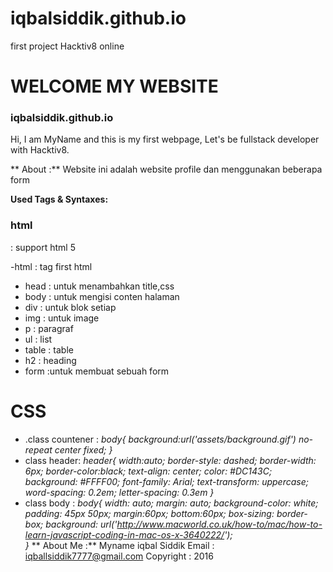 # iqbalsiddik.github.io
first project Hacktiv8 online
# WELCOME MY WEBSITE #
###  iqbalsiddik.github.io ###
 Hi, I am MyName and this is my first webpage, Let's be fullstack developer with Hacktiv8.
 
** About :**
Website ini adalah website profile dan menggunakan beberapa form 

**Used Tags & Syntaxes:**
### html ###
<!DOCTYPE html> : support html 5
-html : tag first html
- head : untuk menambahkan title,css
- body : untuk mengisi conten halaman
- div : untuk blok setiap 
- img : untuk image
- p : paragraf
- ul : list
- table : table
- h2 : heading
- form :untuk membuat sebuah form

    
# **CSS** #
- .class countener : 
*body{
    background:url('assets/background.gif') no-repeat center fixed;
}*
- class header:
*header{
    width:auto;
    border-style: dashed;
    border-width: 6px;
    border-color:black;
    text-align: center;
    color: #DC143C;
    background: #FFFF00;
    font-family: Arial;
    text-transform: uppercase;
    word-spacing: 0.2em;
    letter-spacing: 0.3em
}*
- class body :
*body{
    width: auto;
    margin: auto;
    background-color: white;
    padding: 45px 50px;
    margin:60px;
    bottom:60px;
    box-sizing: border-box;
    background: url('http://www.macworld.co.uk/how-to/mac/how-to-learn-javascript-coding-in-mac-os-x-3640222/');  
}*
** About Me :**
Myname iqbal Siddik 
Email : iqballsiddik7777@gmail.com
Copyright : 2016




